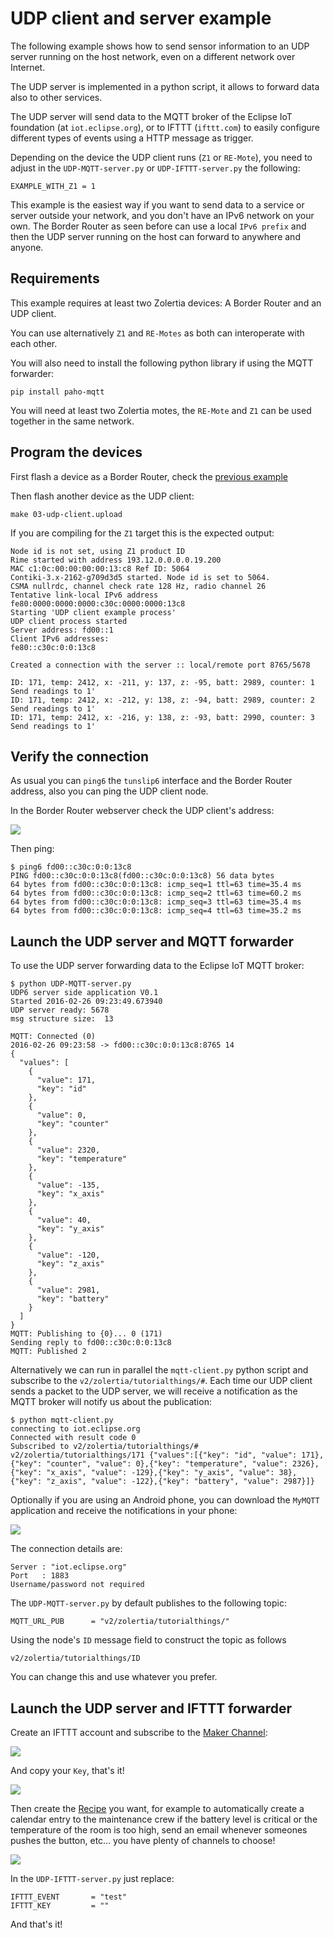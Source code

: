 # UDP client and server example

The following example shows how to send sensor information to an UDP server running on the host network, even on a different network over Internet.

The UDP server is implemented in a python script, it allows to forward data also to other services.

The UDP server will send data to the MQTT broker of the Eclipse IoT foundation (at `iot.eclipse.org`), or to IFTTT (`ifttt.com`) to easily configure different types of events using a HTTP message as trigger.

Depending on the device the UDP client runs (`Z1` or `RE-Mote`), you need to adjust in the `UDP-MQTT-server.py` or `UDP-IFTTT-server.py` the following:

````
EXAMPLE_WITH_Z1 = 1
````

This example is the easiest way if you want to send data to a service or server outside your network, and you don't have an IPv6 network on your own.  The Border Router as seen before can use a local `IPv6 prefix` and then the UDP server running on the host can forward to anywhere and anyone.

## Requirements

This example requires at least two Zolertia devices: A Border Router and an UDP client.

You can use alternatively `Z1` and `RE-Motes` as both can interoperate with each other.

You will also need to install the following python library if using the MQTT forwarder:

````
pip install paho-mqtt
````

You will need at least two Zolertia motes, the `RE-Mote` and `Z1` can be used together in the same network.

## Program the devices

First flash a device as a Border Router, check the [previous example](../02-border-router)

Then flash another device as the UDP client:

````
make 03-udp-client.upload
````

If you are compiling for the `Z1` target this is the expected output:

````
Node id is not set, using Z1 product ID
Rime started with address 193.12.0.0.0.0.19.200
MAC c1:0c:00:00:00:00:13:c8 Ref ID: 5064
Contiki-3.x-2162-g709d3d5 started. Node id is set to 5064.
CSMA nullrdc, channel check rate 128 Hz, radio channel 26
Tentative link-local IPv6 address fe80:0000:0000:0000:c30c:0000:0000:13c8
Starting 'UDP client example process'
UDP client process started
Server address: fd00::1
Client IPv6 addresses:
fe80::c30c:0:0:13c8

Created a connection with the server :: local/remote port 8765/5678

ID: 171, temp: 2412, x: -211, y: 137, z: -95, batt: 2989, counter: 1
Send readings to 1'
ID: 171, temp: 2412, x: -212, y: 138, z: -94, batt: 2989, counter: 2
Send readings to 1'
ID: 171, temp: 2412, x: -216, y: 138, z: -93, batt: 2990, counter: 3
Send readings to 1'
````

## Verify the connection

As usual you can `ping6` the `tunslip6` interface and the Border Router address, also you can ping the UDP client node.

In the Border Router webserver check the UDP client's address:

![](images/border-router-screenshoot.png)

Then ping:

````
$ ping6 fd00::c30c:0:0:13c8
PING fd00::c30c:0:0:13c8(fd00::c30c:0:0:13c8) 56 data bytes
64 bytes from fd00::c30c:0:0:13c8: icmp_seq=1 ttl=63 time=35.4 ms
64 bytes from fd00::c30c:0:0:13c8: icmp_seq=2 ttl=63 time=60.2 ms
64 bytes from fd00::c30c:0:0:13c8: icmp_seq=3 ttl=63 time=35.4 ms
64 bytes from fd00::c30c:0:0:13c8: icmp_seq=4 ttl=63 time=35.2 ms
````

## Launch the UDP server and MQTT forwarder

To use the UDP server forwarding data to the Eclipse IoT MQTT broker:

````
$ python UDP-MQTT-server.py 
UDP6 server side application V0.1
Started 2016-02-26 09:23:49.673940
UDP server ready: 5678
msg structure size:  13

MQTT: Connected (0) 
2016-02-26 09:23:58 -> fd00::c30c:0:0:13c8:8765 14
{
  "values": [
    {
      "value": 171, 
      "key": "id"
    }, 
    {
      "value": 0, 
      "key": "counter"
    }, 
    {
      "value": 2320, 
      "key": "temperature"
    }, 
    {
      "value": -135, 
      "key": "x_axis"
    }, 
    {
      "value": 40, 
      "key": "y_axis"
    }, 
    {
      "value": -120, 
      "key": "z_axis"
    }, 
    {
      "value": 2981, 
      "key": "battery"
    }
  ]
}
MQTT: Publishing to {0}... 0 (171)
Sending reply to fd00::c30c:0:0:13c8
MQTT: Published 2
````

Alternatively we can run in parallel the `mqtt-client.py` python script and subscribe to the `v2/zolertia/tutorialthings/#`.  Each time our UDP client sends a packet to the UDP server, we will receive a notification as the MQTT broker will notify us about the publication:

````
$ python mqtt-client.py 
connecting to iot.eclipse.org
Connected with result code 0
Subscribed to v2/zolertia/tutorialthings/#
v2/zolertia/tutorialthings/171 {"values":[{"key": "id", "value": 171},{"key": "counter", "value": 0},{"key": "temperature", "value": 2326},{"key": "x_axis", "value": -129},{"key": "y_axis", "value": 38},{"key": "z_axis", "value": -122},{"key": "battery", "value": 2987}]}
````

Optionally if you are using an Android phone, you can download the `MyMQTT` application and receive the notifications in your phone:

![](images/MQTT-android-app.png)

The connection details are:

````
Server : "iot.eclipse.org"
Port   : 1883
Username/password not required
````

The `UDP-MQTT-server.py` by default publishes to the following topic:

````
MQTT_URL_PUB      = "v2/zolertia/tutorialthings/"
````

Using the node's `ID` message field to construct the topic as follows

````
v2/zolertia/tutorialthings/ID
````

You can change this and use whatever you prefer.

## Launch the UDP server and IFTTT forwarder

Create an IFTTT account and subscribe to the [Maker Channel](https://ifttt.com/maker):

![](http://i.imgur.com/3LfL6Kc.png)

And copy your `Key`, that's it!

![](http://i.imgur.com/6QDihJk.png)

Then create the [Recipe](https://ifttt.com/myrecipes/personal) you want, for example to automatically create a calendar entry to the maintenance crew if the battery level is critical or the temperature of the room is too high, send an email whenever someones pushes the button, etc... you have plenty of channels to choose!

![](http://i.imgur.com/yxhJ36K.png)

In the `UDP-IFTTT-server.py` just replace:

````
IFTTT_EVENT       = "test"
IFTTT_KEY         = ""
````

And that's it!
